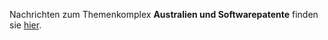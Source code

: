 Nachrichten zum Themenkomplex **Australien und Softwarepatente** finden
sie [ hier](SwpatauEn "wikilink").
